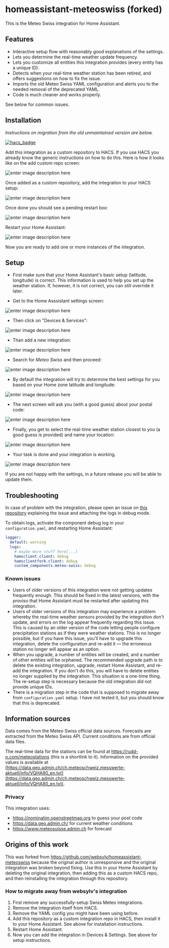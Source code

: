 # homeassistant-meteoswiss (forked)

This is the Meteo Swiss integration for Home Assistant.

## Features

* Interactive setup flow with reasonably good explanations of the
  settings.
* Lets you determine the real-time weather update frequency.
* Lets you customize all entities this integration provides
  (every entity has a unique ID).
* Detects when your real-time weather station has been retired,
  and offers suggestions on how to fix the issue.
* Imports the old Meteo Swiss YAML configuration and alerts
  you to the needed removal of the deprecated YAML.
* Code is much cleaner and works properly.

See below for common issues.

## Installation

*Instructions on migration from the old unmaintained version are below.*

[![hacs_badge](https://img.shields.io/badge/HACS-Custom-41BDF5.svg)](https://github.com/hacs/integration)

Add this integration as a custom repository to HACS.  If you use
HACS you already know the generic instructions on how to do this.
Here is how it looks like on the add custom repo screen:

![enter image description here](https://github.com/Rudd-O/homeassistant-meteoswiss/raw/master/docs/addcustomrepo.png)

Once added as a custom repository, add the integration to your
HACS setup:

![enter image description here](https://github.com/Rudd-O/homeassistant-meteoswiss/raw/master/docs/addrepository.png)

Once done you should see a pending restart box:

![enter image description here](https://github.com/Rudd-O/homeassistant-meteoswiss/raw/master/docs/pendingrestart.png)

Restart your Home Assistant:

![enter image description here](https://github.com/Rudd-O/homeassistant-meteoswiss/raw/master/docs/restart.png)

Now you are ready to add one or more instances of the integration.

## Setup

- First make sure that your Home Assistant's basic setup (latitude, longitude)
  is correct.  This information is used to help you set up the weather station.
  If, however, it is not correct, you can still override it later.

- Get to the Home Asssistant settings screen:

![enter image description here](https://github.com/Rudd-O/homeassistant-meteoswiss/raw/master/docs/settings.png)
  
- Then click on "Devices & Services":

![enter image description here](https://github.com/Rudd-O/homeassistant-meteoswiss/raw/master/docs/devicesservices.png)

- Than add a new integration:

![enter image description here](https://github.com/Rudd-O/homeassistant-meteoswiss/raw/master/docs/add.png)
  
- Search for *Meteo Swiss* and then proceed:

![enter image description here](https://github.com/Rudd-O/homeassistant-meteoswiss/raw/master/docs/search.png)

- By default the integration will try to determine the best settings for you
  based on your Home zone latitude and longitude:

![enter image description here](https://github.com/Rudd-O/homeassistant-meteoswiss/raw/master/docs/latitude.png)

- The next screen will ask you (with a good guess) about your postal code:

![enter image description here](https://github.com/Rudd-O/homeassistant-meteoswiss/raw/master/docs/postalcode.png)

- Finally, you get to select the real-time weather station closest to you
  (a good guess is provided) and name your location:

![enter image description here](https://github.com/Rudd-O/homeassistant-meteoswiss/raw/master/docs/weatherstation.png)

- Your task is done and your integration is working.

![enter image description here](https://github.com/Rudd-O/homeassistant-meteoswiss/raw/master/docs/addedandworking.png)

If you are not happy with the settings, in a future release you
will be able to update them.

## Troubleshooting
  
In case of problem with the integration, please open an issue on
[this repository](https://github.com/Rudd-O/homeassistant-meteoswiss)
explaining the issue and attaching the logs in debug mode.

To obtain logs, activate the component debug log in your
`configuration.yaml`, and restarting Home Assistant:

```YAML
logger:
  default: warning
  logs:
    # maybe more stuff here[...]
    hamsclient.client: debug
    hamsclientfork.client: debug
    custom_components.meteo-swiss: debug
```

### Known issues

* Users of older versions of this integration were not getting updates frequently
  enough.  This should be fixed in the latest versions, with the proviso that
  Home Assistant must be restarted after updating this integration.
* Users of older versions of this integration may experience a problem whereby
  the real-time weather sensors provided by the integration don't update,
  and errors on the log appear frequently regarding this issue.  This is caused
  by an older version of the code letting people configure precipitation stations
  as if they were weather stations.  This is no longer possible, but if you
  have this issue, you'll have to upgrade this integration, delete the configuration
  and re-add it — the erroneous station no longer will appear as an option.
* When you upgrade, a number of entities will be created, and a number of other
  entities will be orphaned.  The recommended upgrade path is to delete the
  existing integration, upgrade, restart Home Assistant, and re-add the integration.
  If you don't do this, you will have to delete entities no longer supplied
  by the integration.  This situation is a one-time thing.  The re-setup step
  is necessary because the old integration did not provide unique IDs.
* There is a migration step in the code that is supposed to migrate away
  from `configuration.yaml` setup.  I have not tested it, but you should know
  that this is deprecated.

## Information sources

Data comes from the Meteo Swiss official data sources.
Forecasts are extracted from the Meteo Swiss API.
Current conditions are from official data files.

The real-time data for the stations can be found at https://rudd-o.com/meteostations
(this is a shortlink to it).  Information on the provided values is
available at [https://data.geo.admin.ch/ch.meteoschweiz.messwerte-aktuell/info/VQHA80_en.txt](https://data.geo.admin.ch/ch.meteoschweiz.messwerte-aktuell/info/VQHA80_en.txt).

### Privacy

This integration uses:

* https://nominatim.openstreetmap.org to guess your post code
* https://data.geo.admin.ch/ for current weather conditions
* https://www.meteosuisse.admin.ch for forecast

## Origins of this work

This was forked from https://github.com/websylv/homeassistant-meteoswiss because
the original author is unresponsive and the original integration was
broken beyond fixing.  Use this in your Home Assistant by deleting
the original integration, then adding this as a custom HACS repo, and
then reinstalling the integration through this repository.

### How to migrate away from websylv's integration

1. First remove any successfully-setup Swiss Meteo integrations.
2. Remove the integration itself from HACS.
3. Remove the YAML config you might have been using before.
3. Add this repository as a custom integration repo in HACS, then install it to your Home Assistant.  See above for installation instructions.
4. Restart Home Assistant.
4. Now you can add the integration in Devices & Settings.  See above for setup instructions.
